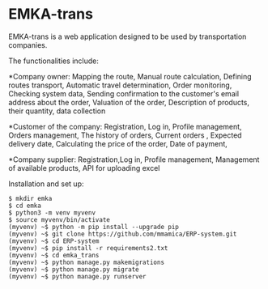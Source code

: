 # EMKA-trans

EMKA-trans is a web application designed to be used by transportation companies.

The functionalities include:

*Company owner:
  Mapping the route,
  Manual route calculation,
  Defining routes transport,
  Automatic travel determination,
  Order monitoring,
  Checking system data,
  Sending confirmation to the customer's email address about the order,
  Valuation of the order,
  Description of products, their quantity, data collection

*Customer of the company:
  Registration, Log in,
  Profile management,
  Orders management,
  The history of orders,
  Current orders ,
  Expected delivery date,
  Calculating the price of the order,
  Date of payment,

*Company supplier:
  Registration,Log in,
  Profile management,
  Management of available products,
  API for uploading excel

Installation and set up:
```
$ mkdir emka
$ cd emka
$ python3 -m venv myvenv
$ source myvenv/bin/activate
(myvenv) ~$ python -m pip install --upgrade pip
(myvenv) ~$ git clone https://github.com/mmamica/ERP-system.git
(myvenv) ~$ cd ERP-system
(myvenv) ~$ pip install -r requirements2.txt
(myvenv) ~$ cd emka_trans
(myvenv) ~$ python manage.py makemigrations
(myvenv) ~$ python manage.py migrate
(myvenv) ~$ python manage.py runserver
```
